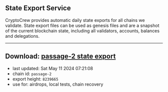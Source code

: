 ## State Export Service
CryptoCrew provides automatic daily state exports for all chains we validate. State export files can be used as genesis files and are a snapshot of the current blockchain state, including all validators, accounts, balances and delegations.

---
**Download: [passage-2 state export](https://dl-eu2.ccvalidators.com/SERVICE/passage/passage-2_export_8239665.json)**
---

- last updated: Sat May 11 2024 07:21:08
- chain id: `passage-2`
- export height: `8239665`
- use for: airdrops, local tests, chain recovery
